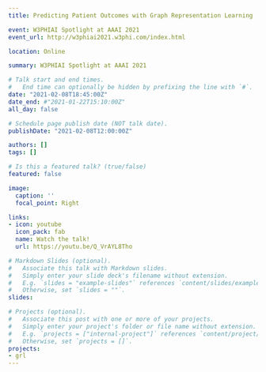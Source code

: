 ```yaml
---
title: Predicting Patient Outcomes with Graph Representation Learning

event: W3PHIAI Spotlight at AAAI 2021
event_url: http://w3phiai2021.w3phi.com/index.html

location: Online

summary: W3PHIAI Spotlight at AAAI 2021

# Talk start and end times.
#   End time can optionally be hidden by prefixing the line with `#`.
date: "2021-02-08T18:45:00Z"
date_end: #"2021-01-22T15:10:00Z"
all_day: false

# Schedule page publish date (NOT talk date).
publishDate: "2021-02-08T12:00:00Z"

authors: []
tags: []

# Is this a featured talk? (true/false)
featured: false

image:
  caption: ''
  focal_point: Right

links:
- icon: youtube
  icon_pack: fab
  name: Watch the talk!
  url: https://youtu.be/Q_VrAYL8Tho

# Markdown Slides (optional).
#   Associate this talk with Markdown slides.
#   Simply enter your slide deck's filename without extension.
#   E.g. `slides = "example-slides"` references `content/slides/example-slides.md`.
#   Otherwise, set `slides = ""`.
slides: 

# Projects (optional).
#   Associate this post with one or more of your projects.
#   Simply enter your project's folder or file name without extension.
#   E.g. `projects = ["internal-project"]` references `content/project/deep-learning/index.md`.
#   Otherwise, set `projects = []`.
projects:
- grl
---
```


